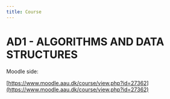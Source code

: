 ```yaml
---
title: Course
---
```


# AD1 - ALGORITHMS AND DATA STRUCTURES

Moodle side:

[https://www.moodle.aau.dk/course/view.php?id=27362](https://www.moodle.aau.dk/course/view.php?id=27362)

